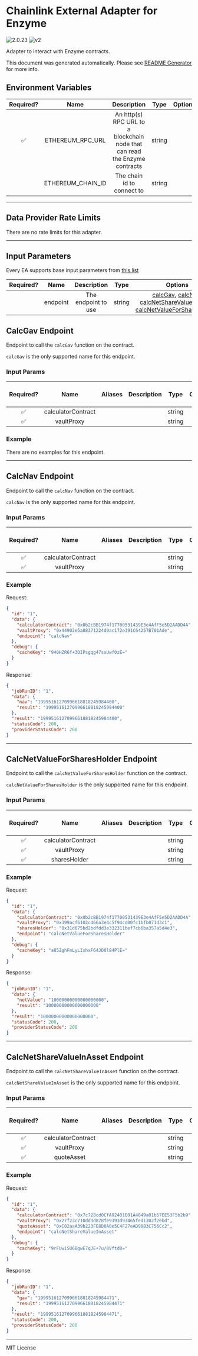 # Chainlink External Adapter for Enzyme

![2.0.23](https://img.shields.io/github/package-json/v/smartcontractkit/external-adapters-js?filename=packages/sources/enzyme/package.json) ![v2](https://img.shields.io/badge/framework%20version-v2-blueviolet)

Adapter to interact with Enzyme contracts.

This document was generated automatically. Please see [README Generator](../../scripts#readme-generator) for more info.

## Environment Variables

| Required? |       Name        |                                Description                                 |  Type  | Options | Default |
| :-------: | :---------------: | :------------------------------------------------------------------------: | :----: | :-----: | :-----: |
|    ✅     | ETHEREUM_RPC_URL  | An http(s) RPC URL to a blockchain node that can read the Enzyme contracts | string |         |         |
|           | ETHEREUM_CHAIN_ID |                         The chain id to connect to                         | string |         |   `1`   |

---

## Data Provider Rate Limits

There are no rate limits for this adapter.

---

## Input Parameters

Every EA supports base input parameters from [this list](../../core/bootstrap#base-input-parameters)

| Required? |   Name   |     Description     |  Type  |                                                                                             Options                                                                                              |  Default  |
| :-------: | :------: | :-----------------: | :----: | :----------------------------------------------------------------------------------------------------------------------------------------------------------------------------------------------: | :-------: |
|           | endpoint | The endpoint to use | string | [calcGav](#calcgav-endpoint), [calcNav](#calcnav-endpoint), [calcNetShareValueInAsset](#calcnetsharevalueinasset-endpoint), [calcNetValueForSharesHolder](#calcnetvalueforsharesholder-endpoint) | `calcNav` |

## CalcGav Endpoint

Endpoint to call the `calcGav` function on the contract.

`calcGav` is the only supported name for this endpoint.

### Input Params

| Required? |        Name        | Aliases | Description |  Type  | Options | Default | Depends On | Not Valid With |
| :-------: | :----------------: | :-----: | :---------: | :----: | :-----: | :-----: | :--------: | :------------: |
|    ✅     | calculatorContract |         |             | string |         |         |            |                |
|    ✅     |     vaultProxy     |         |             | string |         |         |            |                |

### Example

There are no examples for this endpoint.

---

## CalcNav Endpoint

Endpoint to call the `calcNav` function on the contract.

`calcNav` is the only supported name for this endpoint.

### Input Params

| Required? |        Name        | Aliases | Description |  Type  | Options | Default | Depends On | Not Valid With |
| :-------: | :----------------: | :-----: | :---------: | :----: | :-----: | :-----: | :--------: | :------------: |
|    ✅     | calculatorContract |         |             | string |         |         |            |                |
|    ✅     |     vaultProxy     |         |             | string |         |         |            |                |

### Example

Request:

```json
{
  "id": "1",
  "data": {
    "calculatorContract": "0x0b2cBB1974f17700531439E3e4AfF5e5D2AADD4A",
    "vaultProxy": "0x44902e5a88371224d9ac172e391C64257B701Ade",
    "endpoint": "calcNav"
  },
  "debug": {
    "cacheKey": "940HZR6f+3OIPsgqg47sxUwf0zE="
  }
}
```

Response:

```json
{
  "jobRunID": "1",
  "data": {
    "nav": "19995161270996618818245984400",
    "result": "19995161270996618818245984400"
  },
  "result": "19995161270996618818245984400",
  "statusCode": 200,
  "providerStatusCode": 200
}
```

---

## CalcNetValueForSharesHolder Endpoint

Endpoint to call the `calcNetValueForSharesHolder` function on the contract.

`calcNetValueForSharesHolder` is the only supported name for this endpoint.

### Input Params

| Required? |        Name        | Aliases | Description |  Type  | Options | Default | Depends On | Not Valid With |
| :-------: | :----------------: | :-----: | :---------: | :----: | :-----: | :-----: | :--------: | :------------: |
|    ✅     | calculatorContract |         |             | string |         |         |            |                |
|    ✅     |     vaultProxy     |         |             | string |         |         |            |                |
|    ✅     |    sharesHolder    |         |             | string |         |         |            |                |

### Example

Request:

```json
{
  "id": "1",
  "data": {
    "calculatorContract": "0x0b2cBB1974f17700531439E3e4AfF5e5D2AADD4A",
    "vaultProxy": "0x399acf6102c466a3e4c5f94cd00fc1bfb071d3c1",
    "sharesHolder": "0x31d675bd2bdfdd3e332311bef7cb6ba357a5d4e3",
    "endpoint": "calcNetValueForSharesHolder"
  },
  "debug": {
    "cacheKey": "a85ZghFmLyLIxhxF64JD0l84PlE="
  }
}
```

Response:

```json
{
  "jobRunID": "1",
  "data": {
    "netValue": "10000000000000000000",
    "result": "10000000000000000000"
  },
  "result": "10000000000000000000",
  "statusCode": 200,
  "providerStatusCode": 200
}
```

---

## CalcNetShareValueInAsset Endpoint

Endpoint to call the `calcNetShareValueInAsset` function on the contract.

`calcNetShareValueInAsset` is the only supported name for this endpoint.

### Input Params

| Required? |        Name        | Aliases | Description |  Type  | Options | Default | Depends On | Not Valid With |
| :-------: | :----------------: | :-----: | :---------: | :----: | :-----: | :-----: | :--------: | :------------: |
|    ✅     | calculatorContract |         |             | string |         |         |            |                |
|    ✅     |     vaultProxy     |         |             | string |         |         |            |                |
|    ✅     |     quoteAsset     |         |             | string |         |         |            |                |

### Example

Request:

```json
{
  "id": "1",
  "data": {
    "calculatorContract": "0x7c728cd0CfA92401E01A4849a01b57EE53F5b2b9",
    "vaultProxy": "0x27f23c710dd3d878fe9393d93465fed1302f2ebd",
    "quoteAsset": "0xC02aaA39b223FE8D0A0e5C4F27eAD9083C756Cc2",
    "endpoint": "calcNetShareValueInAsset"
  },
  "debug": {
    "cacheKey": "9rFUwiSU6BgwE7qJE+7u/8Vftd8="
  }
}
```

Response:

```json
{
  "jobRunID": "1",
  "data": {
    "gav": "19995161270996618818245984471",
    "result": "19995161270996618818245984471"
  },
  "result": "19995161270996618818245984471",
  "statusCode": 200,
  "providerStatusCode": 200
}
```

---

MIT License
